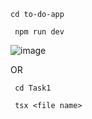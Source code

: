 ```
cd to-do-app
```
```
 npm run dev
```

![image](https://github.com/user-attachments/assets/5f39d8c6-e9ef-415d-821f-9c59ce41e802)

OR
```
 cd Task1
```
```
 tsx <file name>
```
